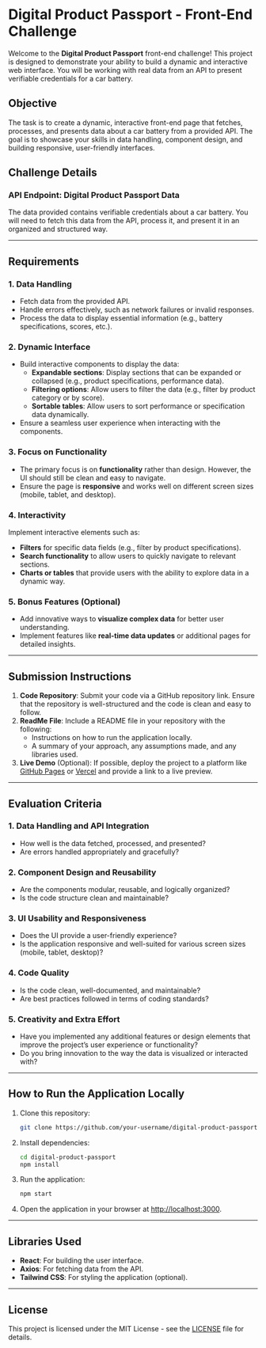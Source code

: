 # Digital Product Passport - Front-End Challenge

Welcome to the **Digital Product Passport** front-end challenge! This project is designed to demonstrate your ability to build a dynamic and interactive web interface. You will be working with real data from an API to present verifiable credentials for a car battery.

## Objective

The task is to create a dynamic, interactive front-end page that fetches, processes, and presents data about a car battery from a provided API. The goal is to showcase your skills in data handling, component design, and building responsive, user-friendly interfaces.

## Challenge Details

### API Endpoint: Digital Product Passport Data

The data provided contains verifiable credentials about a car battery. You will need to fetch this data from the API, process it, and present it in an organized and structured way.

---

## Requirements

### 1. Data Handling
- Fetch data from the provided API.
- Handle errors effectively, such as network failures or invalid responses.
- Process the data to display essential information (e.g., battery specifications, scores, etc.).

### 2. Dynamic Interface
- Build interactive components to display the data:
  - **Expandable sections**: Display sections that can be expanded or collapsed (e.g., product specifications, performance data).
  - **Filtering options**: Allow users to filter the data (e.g., filter by product category or by score).
  - **Sortable tables**: Allow users to sort performance or specification data dynamically.
- Ensure a seamless user experience when interacting with the components.

### 3. Focus on Functionality
- The primary focus is on **functionality** rather than design. However, the UI should still be clean and easy to navigate.
- Ensure the page is **responsive** and works well on different screen sizes (mobile, tablet, and desktop).

### 4. Interactivity
Implement interactive elements such as:
- **Filters** for specific data fields (e.g., filter by product specifications).
- **Search functionality** to allow users to quickly navigate to relevant sections.
- **Charts or tables** that provide users with the ability to explore data in a dynamic way.

### 5. Bonus Features (Optional)
- Add innovative ways to **visualize complex data** for better user understanding.
- Implement features like **real-time data updates** or additional pages for detailed insights.

---

## Submission Instructions

1. **Code Repository**: Submit your code via a GitHub repository link. Ensure that the repository is well-structured and the code is clean and easy to follow.
2. **ReadMe File**: Include a README file in your repository with the following:
   - Instructions on how to run the application locally.
   - A summary of your approach, any assumptions made, and any libraries used.
3. **Live Demo** (Optional): If possible, deploy the project to a platform like [GitHub Pages](https://pages.github.com/) or [Vercel](https://vercel.com/) and provide a link to a live preview.

---

## Evaluation Criteria

### 1. **Data Handling and API Integration**
- How well is the data fetched, processed, and presented?
- Are errors handled appropriately and gracefully?

### 2. **Component Design and Reusability**
- Are the components modular, reusable, and logically organized?
- Is the code structure clean and maintainable?

### 3. **UI Usability and Responsiveness**
- Does the UI provide a user-friendly experience?
- Is the application responsive and well-suited for various screen sizes (mobile, tablet, desktop)?

### 4. **Code Quality**
- Is the code clean, well-documented, and maintainable?
- Are best practices followed in terms of coding standards?

### 5. **Creativity and Extra Effort**
- Have you implemented any additional features or design elements that improve the project’s user experience or functionality?
- Do you bring innovation to the way the data is visualized or interacted with?

---

## How to Run the Application Locally

1. Clone this repository:
    ```bash
    git clone https://github.com/your-username/digital-product-passport.git
    ```

2. Install dependencies:
    ```bash
    cd digital-product-passport
    npm install
    ```

3. Run the application:
    ```bash
    npm start
    ```

4. Open the application in your browser at [http://localhost:3000](http://localhost:3000).

---

## Libraries Used

- **React**: For building the user interface.
- **Axios**: For fetching data from the API.
- **Tailwind CSS**: For styling the application (optional).

---

## License

This project is licensed under the MIT License - see the [LICENSE](LICENSE) file for details.
